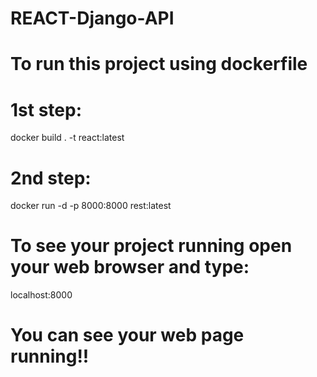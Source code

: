 # REACT-Django-API
# To run this project using dockerfile 
# 1st step:
docker build . -t react:latest

# 2nd step:
docker run -d -p 8000:8000 rest:latest


# To see your project running open your web browser and type:

localhost:8000

# You can see your web page running!!

